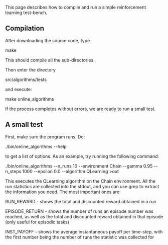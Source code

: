 This page describes how to compile and run a simple reinforcement learning test-bench.

## Compilation ##

After downloading the source code, type

make

This should compile all the sub-directories.

Then enter the directory

src/algorithms/tests

and execute:

make online\_algorithms

If the process completes without errors, we are ready to run a small test.

## A small test ##

First, make sure the program runs. Do:

./bin/online\_algorithms --help

to get a list of options. As an example, try running the following command:

./bin/online\_algorithms --n\_runs 10 --environment Chain --gamma 0.95 --n\_steps 1000 --epsilon 0.0 --algorithm QLearning >out

This executes the QLearning algorithm on the Chain environment. All the run statistics are collected into the stdout, and you can use grep to extract the information you need. The most important ones are:

RUN\_REWARD - shows the total and discounted reward obtained in a run

EPISODE\_RETURN - shows the number of runs an episode number was reached, as well as the total and discounted reward obtained in that episode (only useful for episodic tasks)

INST\_PAYOFF - shows the average instantaneous payoff per time-step, with the first number being the number of runs the statistic was collected for